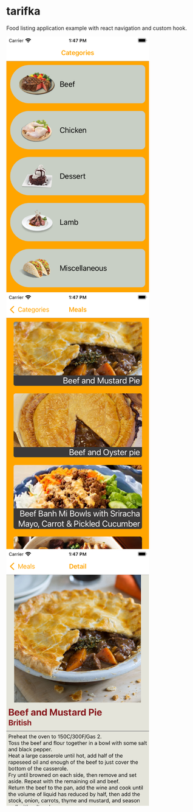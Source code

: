 # tarifka
Food listing application example with react navigation and custom hook.

<img src="https://github.com/serhatyigit/tarifka/blob/main/Categories.png" width="376" height="672">
<img src="https://github.com/serhatyigit/tarifka/blob/main/Meals.png" width="376" height="672">
<img src="https://github.com/serhatyigit/tarifka/blob/main/MealDetail.png" width="376" height="672">
